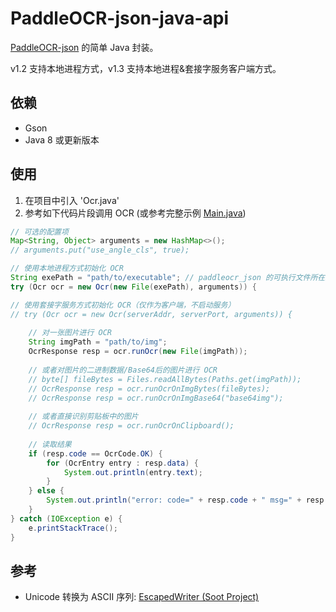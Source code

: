 # PaddleOCR-json-java-api

[PaddleOCR-json](https://github.com/hiroi-sora/PaddleOCR-json) 的简单 Java 封装。

v1.2 支持本地进程方式，v1.3 支持本地进程&套接字服务客户端方式。

## 依赖
- Gson
- Java 8 或更新版本

## 使用
1. 在项目中引入 'Ocr.java'
2. 参考如下代码片段调用 OCR (或参考完整示例 [Main.java](https://github.com/jerrylususu/PaddleOCR-json-java-api/blob/main/src/main/java/org/example/Main.java))

```java
// 可选的配置项
Map<String, Object> arguments = new HashMap<>();
// arguments.put("use_angle_cls", true);

// 使用本地进程方式初始化 OCR
String exePath = "path/to/executable"; // paddleocr_json 的可执行文件所在路径
try (Ocr ocr = new Ocr(new File(exePath), arguments)) {

// 使用套接字服务方式初始化 OCR（仅作为客户端，不启动服务）
// try (Ocr ocr = new Ocr(serverAddr, serverPort, arguments)) {
    
    // 对一张图片进行 OCR
    String imgPath = "path/to/img";
    OcrResponse resp = ocr.runOcr(new File(imgPath));
   
    // 或者对图片的二进制数据/Base64后的图片进行 OCR
    // byte[] fileBytes = Files.readAllBytes(Paths.get(imgPath));
    // OcrResponse resp = ocr.runOcrOnImgBytes(fileBytes);
    // OcrResponse resp = ocr.runOcrOnImgBase64("base64img");
        
    // 或者直接识别剪贴板中的图片
    // OcrResponse resp = ocr.runOcrOnClipboard();
    
    // 读取结果
    if (resp.code == OcrCode.OK) {
        for (OcrEntry entry : resp.data) {
            System.out.println(entry.text);
        }
    } else {
        System.out.println("error: code=" + resp.code + " msg=" + resp.msg);
    }
} catch (IOException e) {
    e.printStackTrace();
}
```

## 参考
- Unicode 转换为 ASCII 序列: [EscapedWriter (Soot Project)](https://github.com/soot-oss/soot/blob/3966f565db6dc2882c3538ffc39e44f4c14b5bcf/src/main/java/soot/util/EscapedWriter.java)
